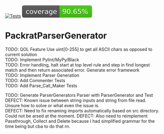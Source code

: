 [![Tests](https://github.com/TimMeiwald/PackratParserGenerator/actions/workflows/PackratParserGenerator.yml/badge.svg)](https://github.com/TimMeiwald/PackratParserGenerator/actions/workflows/PackratParserGenerator.yml)
[![Coverage Status](coverage-badge.svg?dummy=8484744)](./reports/coverage/index.html)
# PackratParserGenerator 
TODO: QOL Feature Use uint[0-255] to get all ASCII chars as opposed to current solution              
TODO: Implement Pylint/MyPy/Black         
TODO: Error handling, halt start at top level rule and step in find longest match and then return associated error. Generate error framework      
TODO: Implement Parser Generation       
TODO: Add Commenter Tests    
TODO: Add Parse_Call_Maker Tests     

TODO: Generate ParserGenerators Parser with ParserGenerator and Test       
DEFECT: Known issue between string inputs and string from file read. Unsure how to solve or what even the issue is.     
DEFECT: Need to fix renaming imports automatically based on src directory. Could not be arsed at the moment.
DEFECT: Also need to reimplement Passthrough, Collect and Delete because I had simplified grammar for the time being but cba to do that rn.

